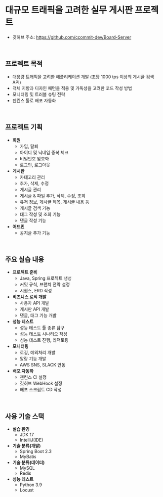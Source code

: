 # 대규모 트래픽을 고려한 실무 게시판 프로젝트

 - 깃허브 주소: https://github.com/ccommit-dev/Board-Server

<br/>

## 프로젝트 목적

 - 대용량 트래픽을 고려한 애플리케이션 개발 (초당 1000 tps 이상의 게시글 검색 API)
 - 객체 지향과 디자인 패턴을 적용 및 가독성을 고려한 코드 작성 방법
 - 모니터링 및 트러블 슈팅 전략
 - 젠킨스 툴로 배포 자동화

<br/>

## 프로젝트 기획

 - __회원__
    - 가입, 탈퇴
    - 아이디 및 닉네임 중복 체크
    - 비밀번호 암호화
    - 로그인, 로그아웃
 - __게시판__
    - 카테고리 관리
    - 추가, 삭제, 수정
    - 게시글 관리
    - 게시글 & 파일 추가, 삭제, 수정, 조회
    - 유저 정보, 게시글 제목, 게시글 내용 등
    - 게시글 검색 기능
    - 태그 작성 및 조회 기능
    - 댓글 작성 기능
 - __어드민__
    - 공지글 추가 기능

<br/>

## 주요 실습 내용

 - __프로젝트 준비__
    - Java, Spring 프로젝트 생성
    - 커밋 규칙, 브랜치 전략 설정
    - 시퀀스, ERD 작성
 - __비즈니스 로직 개발__
    - 사용자 API 개발
    - 게시판 API 개발
    - 댓글, 태그 기능 개발
 - __성능 테스트__
    - 성능 테스트 툴 종류 탐구
    - 성능 테스트 시나리오 작성
    - 성능 테스트 진행, 리팩토링
 - __모니터링__
    - 로깅, 예외처리 개발
    - 알람 기능 개발
    - AWS SNS, SLACK 연동
 - __배포 자동화__
    - 젠킨스 CI 설정
    - 깃허브 WebHook 설정
    - 배포 스크립트 CD 작성

<br/>

## 사용 기술 스택

 - __실습 환경__
    - JDK 17
    - IntelliJ(IDE)
 - __기술 분류(개발)__
    - Spring Boot 2.3
    - MyBatis
 - __기술 분류(데이터)__
    - MySQL
    - Redis
 - __성능 테스트__
    - Python 3.9
    - Locust

